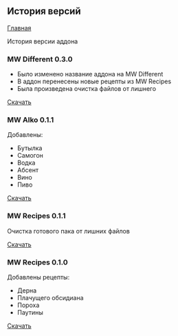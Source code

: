 ## История версий

[Главная](https://nyako.icu/Minecraft-Behavior-MW/)

История версии аддона

### MW Different 0.3.0

- Было изменено название аддона на MW Different
- В аддон перенесены новые рецепты из MW Recipes
- Была произведена очистка файлов от лишнего

[Скачать](https://github.com/Hell13Cat/Minecraft-Behavior-MW/releases/tag/v0.3.0)

### MW Alko 0.1.1

Добавлены:

- Бутылка
- Самогон
- Водка
- Абсент
- Вино
- Пиво

[Скачать](https://github.com/Hell13Cat/Minecraft-Behavior-MW/releases/tag/alko0.1.0)

### MW Recipes 0.1.1

Очистка готового пака от лишних файлов

[Скачать](https://github.com/Hell13Cat/Minecraft-Behavior-MW/releases/tag/recipes0.1.1)

###  MW Recipes 0.1.0

Добавлены рецепты:

- Дерна
- Плачущего обсидиана
- Пороха
- Паутины

[Скачать](https://github.com/Hell13Cat/Minecraft-Behavior-MW/releases/tag/recipes0.1.0)